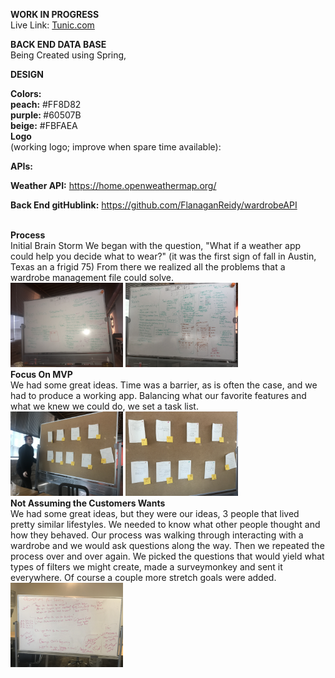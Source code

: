 <b>WORK IN PROGRESS</b>
<BR>
Live Link: <a href=""> Tunic.com</a>

<b>BACK END DATA BASE</b>
<br>
Being Created using Spring,

<b>DESIGN</b>

<b>Colors:</b><br>
<b>peach:</b> #FF8D82<br>
<b>purple: </b>#60507B<br>
<b>beige:</b> #FBFAEA<br>
<b>Logo </b><br>(working logo; improve when spare time available):
<br>



<b>APIs:</b>

<b>Weather API:</b> https://home.openweathermap.org/

<b>Back End gitHublink:</b>  https://github.com/FlanaganReidy/wardrobeAPI



<BR>
<b>Process</b>
<br>
Initial Brain Storm
We began with the question, "What if a weather app could help you decide what to wear?" (it was the first sign of fall in Austin, Texas an a frigid 75) From there we realized all the problems that a wardrobe management file could solve.
<BR>
<img src="src/styles/read.me_photos/IMG_4381.JPG" width=180>
<img src="src/styles/read.me_photos/IMG_4386.JPG" width=180>
<BR>
<b>Focus On MVP</b>
<br>
We had some great ideas. Time was a barrier, as is often the case, and we had to produce a working app. Balancing what our favorite features and what we knew we could do, we set a task list.
<br>
<img src="src/styles/read.me_photos/IMG_4387.JPG" width=180>
<img src="src/styles/read.me_photos/IMG_4388.JPG" width=180>

<BR>
<b>Not Assuming the Customers Wants</b>
<br>
We had some great ideas, but they were our ideas, 3 people that lived pretty similar lifestyles. We needed to know what other people thought and how they behaved. Our process was walking through interacting with a wardrobe and we would ask questions along the way. Then we repeated the process over and over again. We picked the questions that would yield what types of filters we might create, made a surveymonkey and sent it everywhere. Of course a couple more stretch goals were added.
<br>

<img src="src/styles/read.me_photos/IMG_4457.JPG" width=180>

